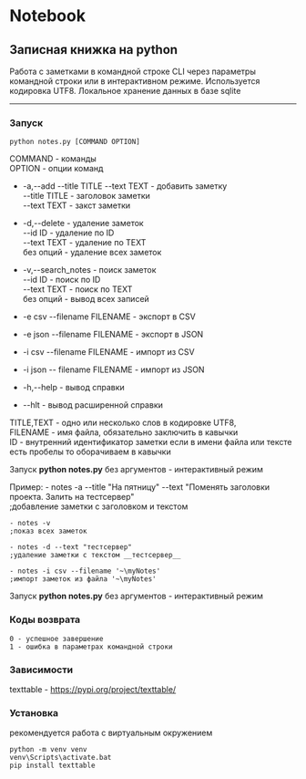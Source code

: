 # Notebook

## Записная книжка на python

Работа с заметками в командной строке CLI через параметры командной строки или в интерактивном режиме. Используется кодировка UTF8. Локальное хранение данных в базе sqlite

---
### Запуск 
    python notes.py [COMMAND OPTION]   
COMMAND - команды    
OPTION - опции команд
- -a,--add --title TITLE --text TEXT - добавить заметку  
    --title TITLE - заголовок заметки  
    --text TEXT - закст заметки  
     
- -d,--delete  - удаление заметок  
   --id ID - удаление по ID  
   --text TEXT - удаление по TEXT  
   без опций - удаление всех заметок

- -v,--search_notes - поиск заметок  
    --id ID - поиск по ID  
    --text TEXT - поиск по TEXT  
    без опций - вывод всех записей

- -e csv --filename FILENAME - экспорт в CSV
- -e json --filename FILENAME - экспорт в JSON

- -i csv --filename FILENAME - импорт из CSV
- -i json -- filename FILENAME - импорт из JSON

- -h,--help - вывод справки  
- --hlt - вывод расширенной справки

TITLE,TEXT - одно или несколько слов в кодировке UTF8,  
FILENAME - имя файла, обязательно заключить в кавычки  
ID - внутренний идентификатор заметки
если в имени файла или тексте есть пробелы то оборачиваем в кавычки

Запуск __python notes.py__ без аргументов - интерактивный режим

Пример:
    - notes -a --title "На пятницу" --text "Поменять заголовки проекта. Залить на тестсервер"  
    ;добавление заметки с заголовком и текстом  

    - notes -v  
    ;показ всех заметок  

    - notes -d --text "тестсервер"  
    ;удаление заметки с текстом __тестсервер__  

    - notes -i csv --filename '~\myNotes'  
    ;импорт заметок из файла '~\myNotes'  

Запуск __python notes.py__ без аргументов - интерактивный режим

### Коды возврата
    0 - успешное завершение  
    1 - ошибка в параметрах командной строки

### Зависимости

texttable - https://pypi.org/project/texttable/


### Установка
рекомендуется работа с виртуальным окружением  

    python -m venv venv  
    venv\Scripts\activate.bat  
    pip install texttable  
